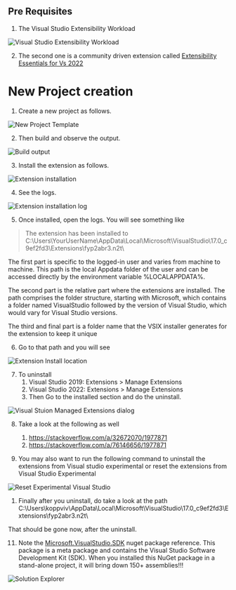 ## Pre Requisites
1. The Visual Studio Extensibility Workload

![Visual Studio Extensibility Workload](./images/VsWorkload.jpg)

2. The second one is a community driven extension called 
[Extensibility Essentials for Vs 2022](https://marketplace.visualstudio.com/items?itemName=MadsKristensen.ExtensibilityEssentials2022)

# New Project creation

1. Create a new project as follows.

![New Project Template](./images/50NewProjectTemplate50.jpg)

2. Then build and observe the output.

![Build output](./images/60BuildOutput61.jpg)

3. Install the extension as follows.

![Extension installation](./images/70ExtensionInstallation70.jpg)

4. See the logs.

![Extension installation log](./images/80InstallLog80.jpg)

5. Once installed, open the logs. You will see something like

> The extension has been installed to C:\Users\YourUserName\AppData\Local\Microsoft\VisualStudio\17.0_c9ef2fd3\Extensions\fyp2abr3.n2t\

   The first part is specific to the logged-in user and varies from machine to machine.
   This path is the local Appdata folder of the user and can be accessed directly by the
   environment variable %LOCALAPPDATA%.

   The second part is the relative part where the extensions are installed. The path
   comprises the folder structure, starting with Microsoft, which contains a folder named
   VisualStudio followed by the version of Visual Studio, which would vary for Visual
   Studio versions.

   The third and final part is a folder name that the VSIX installer generates for the
   extension to keep it unique

6. Go to that path and you will see

![Extension Install location](./images/90InstallLocation91.jpg)

7. To uninstall 
   1. Visual Studio 2019: Extensions > Manage Extensions
   2. Visual Studio 2022: Extensions > Manage Extensions
   3. Then Go to the installed section and do the uninstall.
   
![Visual Stuion Managed Extensions dialog](./images/100ManagedExtensionsInVs2022100.jpg)


8. Take a look at the following as well
   1. https://stackoverflow.com/a/32672070/1977871
   2. https://stackoverflow.com/a/76146656/1977871

9. You may also want to run the following command to uninstall the extensions from Visual studio experimental or reset the extensions from Visual Studio Experimental 

![Reset Experimental Visual Studio](./images/110ResetVsExpIntance50.jpg)

1.  Finally after you uninstall, do take a look at the path C:\Users\koppviv\AppData\Local\Microsoft\VisualStudio\17.0_c9ef2fd3\Extensions\fyp2abr3.n2t\

That should be gone now, after the uninstall.

11. Note the [Microsoft.VisualStudio.SDK](https://www.nuget.org/packages/microsoft.visualstudio.sdk) nuget package reference. This package is a meta package and contains the Visual Studio Software Development Kit (SDK). When you installed this NuGet package in a stand-alone project, it will bring down 150+ assemblies!!!

![Solution Explorer](./images/50SolutionExplorer60.jpg)